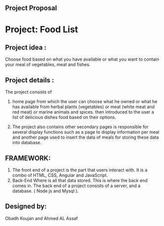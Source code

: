 ## Project Proposal

# Project: Food List

## Project idea :

Choose food based on what you have available or what you want to contain your meal of vegetables, meat and fishes.

## Project details :

The project consists of 

1. home page from which the user can choose what he owned or what he has available from herbal plants (vegetables) or meat (white meat and red meat) or marine animals and spices. then introduced to the user a list of delicious dishes food  based on their options. 

2. The project also contains other secondary pages is responsible for several display functions such as a page to display information per meal and another page used to insert the data of meals for storing these data into database.

## FRAMEWORK:

1. The front end of a project is the part that users interact with. It is a combo of HTML, CSS, Angular and JavaScript.
2. Back-End  Where is all that data stored. This is where the back end comes in. The back end of a project consists of a server, and a database. ( Node js and Mysql ).

## Designed by: 
Obadh Koujan and Ahmed AL Assaf


